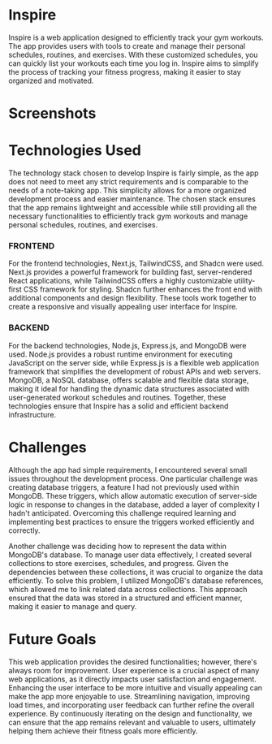 # Inspire

Inspire is a web application designed to efficiently track your gym workouts. The app provides users with tools to create and manage their personal schedules, routines, and exercises. With these customized schedules, you can quickly list your workouts each time you log in. Inspire aims to simplify the process of tracking your fitness progress, making it easier to stay organized and motivated.

# Screenshots

# Technologies Used

The technology stack chosen to develop Inspire is fairly simple, as the app does not need to meet any strict requirements and is comparable to the needs of a note-taking app. This simplicity allows for a more organized development process and easier maintenance. The chosen stack ensures that the app remains lightweight and accessible while still providing all the necessary functionalities to efficiently track gym workouts and manage personal schedules, routines, and exercises.

### FRONTEND

For the frontend technologies, Next.js, TailwindCSS, and Shadcn were used. Next.js provides a powerful framework for building fast, server-rendered React applications, while TailwindCSS offers a highly customizable utility-first CSS framework for styling. Shadcn further enhances the front end with additional components and design flexibility. These tools work together to create a responsive and visually appealing user interface for Inspire.

### BACKEND

For the backend technologies, Node.js, Express.js, and MongoDB were used. Node.js provides a robust runtime environment for executing JavaScript on the server side, while Express.js is a flexible web application framework that simplifies the development of robust APIs and web servers. MongoDB, a NoSQL database, offers scalable and flexible data storage, making it ideal for handling the dynamic data structures associated with user-generated workout schedules and routines. Together, these technologies ensure that Inspire has a solid and efficient backend infrastructure.

# Challenges


Although the app had simple requirements, I encountered several small issues throughout the development process. One particular challenge was creating database triggers, a feature I had not previously used within MongoDB. These triggers, which allow automatic execution of server-side logic in response to changes in the database, added a layer of complexity I hadn't anticipated. Overcoming this challenge required learning and implementing best practices to ensure the triggers worked efficiently and correctly.

Another challenge was deciding how to represent the data within MongoDB's database. To manage user data effectively, I created several collections to store exercises, schedules, and progress. Given the dependencies between these collections, it was crucial to organize the data efficiently. To solve this problem, I utilized MongoDB's database references, which allowed me to link related data across collections. This approach ensured that the data was stored in a structured and efficient manner, making it easier to manage and query.

# Future Goals


This web application provides the desired functionalities; however, there's always room for improvement. User experience is a crucial aspect of many web applications, as it directly impacts user satisfaction and engagement. Enhancing the user interface to be more intuitive and visually appealing can make the app more enjoyable to use. Streamlining navigation, improving load times, and incorporating user feedback can further refine the overall experience. By continuously iterating on the design and functionality, we can ensure that the app remains relevant and valuable to users, ultimately helping them achieve their fitness goals more efficiently.



